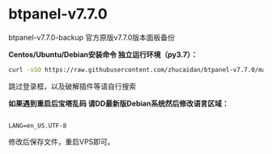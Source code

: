 # btpanel-v7.7.0
btpanel-v7.7.0-backup  官方原版v7.7.0版本面板备份

**Centos/Ubuntu/Debian安装命令 独立运行环境（py3.7）：**

```Bash
curl -sSO https://raw.githubusercontent.com/zhucaidan/btpanel-v7.7.0/main/install/install_panel.sh && bash install_panel.sh
```

跳过登录框，以及破解插件等请自行搜索  


**如果遇到重启后宝塔乱码 请DD最新版Debian系统然后修改语言区域：**

```nano /etc/default/locale

LANG=en_US.UTF-8
```

修改后保存文件，重启VPS即可。
